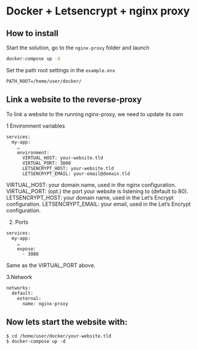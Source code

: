 # Docker + Letsencrypt + nginx proxy

## How to install

Start the solution, go to the ```nginx-proxy``` folder and launch

```bash
docker-compose up -d
```

Set the path root settings in the ```example.env```

```
PATH_ROOT=/home/user/docker/
```

## Link a website to the reverse-proxy
To link a website to the running nginx-proxy, we need to update its own

1 Environment variables
```
services:
  my-app: 
    …
    environment:
      VIRTUAL_HOST: your-website.tld 
      VIRTUAL_PORT: 3000
      LETSENCRYPT_HOST: your-website.tld
      LETSENCRYPT_EMAIL: your-email@domain.tld
```

VIRTUAL_HOST: your domain name, used in the nginx configuration.
VIRTUAL_PORT: (opt.) the port your website is listening to (default to 80).
LETSENCRYPT_HOST: your domain name, used in the Let’s Encrypt configuration.
LETSENCRYPT_EMAIL: your email, used in the Let’s Encrypt configuration.

2. Ports
```
services:
  my-app: 
    …
    expose:
      - 3000
```
Same as the VIRTUAL_PORT above.

3.Network
```
networks:
  default:
    external:
      name: nginx-proxy
```

## Now lets start the website with:

```
$ cd /home/user/docker/your-website.tld
$ docker-compose up -d
```
